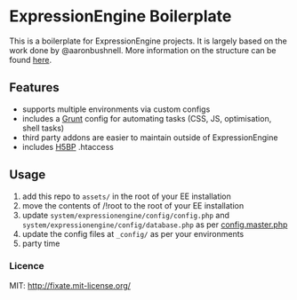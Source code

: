 # ExpressionEngine Boilerplate

This is a boilerplate for ExpressionEngine projects. It is largely based on the work done by @aaronbushnell. More information on the structure can be found [here](http://blog.aaronmbushnell.com/post/39040725384/how-we-use-expressionengine-git-and-ruby-gems-in-our).

## Features

- supports multiple environments via custom configs
- includes a [Grunt](http://github.com/grunt) config for automating tasks (CSS, JS, optimisation, shell tasks)
- third party addons are easier to maintain outside of ExpressionEngine
- includes [H5BP](http://h5bp.com) .htaccess

## Usage

1. add this repo to `assets/` in the root of your EE installation
2. move the contents of /!root to the root of your EE installation
3. update `system/expressionengine/config/config.php` and `system/expressionengine/config/database.php` as per [config.master.php]( _config/config.master.php#L19 )
4. update the config files at `_config/` as per your environments
5. party time

### Licence

MIT: http://fixate.mit-license.org/
